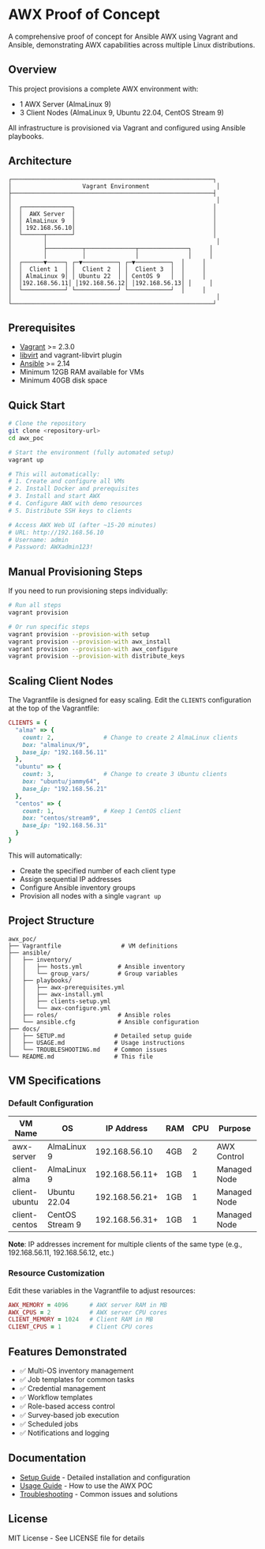 # AWX Proof of Concept

A comprehensive proof of concept for Ansible AWX using Vagrant and Ansible, demonstrating AWX capabilities across multiple Linux distributions.

## Overview

This project provisions a complete AWX environment with:
- 1 AWX Server (AlmaLinux 9)
- 3 Client Nodes (AlmaLinux 9, Ubuntu 22.04, CentOS Stream 9)

All infrastructure is provisioned via Vagrant and configured using Ansible playbooks.

## Architecture

```
┌─────────────────────────────────────────────────────────┐
│                    Vagrant Environment                   │
├─────────────────────────────────────────────────────────┤
│                                                          │
│  ┌──────────────┐                                       │
│  │  AWX Server  │                                       │
│  │ AlmaLinux 9  │                                       │
│  │ 192.168.56.10│                                       │
│  └──────┬───────┘                                       │
│         │                                                │
│         ├──────────┬──────────────┬──────────────┐     │
│         │          │              │              │     │
│  ┌──────▼─────┐ ┌─▼──────────┐ ┌─▼──────────┐  │     │
│  │  Client 1  │ │  Client 2  │ │  Client 3  │  │     │
│  │ AlmaLinux 9│ │ Ubuntu 22  │ │ CentOS 9   │  │     │
│  │192.168.56.11│ │192.168.56.12│ │192.168.56.13│ │     │
│  └────────────┘ └────────────┘ └────────────┘  │     │
│                                                          │
└─────────────────────────────────────────────────────────┘
```

## Prerequisites

- [Vagrant](https://www.vagrantup.com/) >= 2.3.0
- [libvirt](https://libvirt.org/) and vagrant-libvirt plugin
- [Ansible](https://www.ansible.com/) >= 2.14
- Minimum 12GB RAM available for VMs
- Minimum 40GB disk space

## Quick Start

```bash
# Clone the repository
git clone <repository-url>
cd awx_poc

# Start the environment (fully automated setup)
vagrant up

# This will automatically:
# 1. Create and configure all VMs
# 2. Install Docker and prerequisites
# 3. Install and start AWX
# 4. Configure AWX with demo resources
# 5. Distribute SSH keys to clients

# Access AWX Web UI (after ~15-20 minutes)
# URL: http://192.168.56.10
# Username: admin
# Password: AWXadmin123!
```

## Manual Provisioning Steps

If you need to run provisioning steps individually:

```bash
# Run all steps
vagrant provision

# Or run specific steps
vagrant provision --provision-with setup
vagrant provision --provision-with awx_install
vagrant provision --provision-with awx_configure
vagrant provision --provision-with distribute_keys
```

## Scaling Client Nodes

The Vagrantfile is designed for easy scaling. Edit the `CLIENTS` configuration at the top of the Vagrantfile:

```ruby
CLIENTS = {
  "alma" => {
    count: 2,              # Change to create 2 AlmaLinux clients
    box: "almalinux/9",
    base_ip: "192.168.56.11"
  },
  "ubuntu" => {
    count: 3,              # Change to create 3 Ubuntu clients
    box: "ubuntu/jammy64",
    base_ip: "192.168.56.21"
  },
  "centos" => {
    count: 1,              # Keep 1 CentOS client
    box: "centos/stream9",
    base_ip: "192.168.56.31"
  }
}
```

This will automatically:
- Create the specified number of each client type
- Assign sequential IP addresses
- Configure Ansible inventory groups
- Provision all nodes with a single `vagrant up`

## Project Structure

```
awx_poc/
├── Vagrantfile                 # VM definitions
├── ansible/
│   ├── inventory/
│   │   ├── hosts.yml          # Ansible inventory
│   │   └── group_vars/        # Group variables
│   ├── playbooks/
│   │   ├── awx-prerequisites.yml
│   │   ├── awx-install.yml
│   │   ├── clients-setup.yml
│   │   └── awx-configure.yml
│   ├── roles/                 # Ansible roles
│   └── ansible.cfg            # Ansible configuration
├── docs/
│   ├── SETUP.md              # Detailed setup guide
│   ├── USAGE.md              # Usage instructions
│   └── TROUBLESHOOTING.md    # Common issues
└── README.md                 # This file
```

## VM Specifications

### Default Configuration

| VM Name      | OS              | IP Address     | RAM  | CPU | Purpose        |
|--------------|-----------------|----------------|------|-----|----------------|
| awx-server   | AlmaLinux 9     | 192.168.56.10  | 4GB  | 2   | AWX Control    |
| client-alma  | AlmaLinux 9     | 192.168.56.11+ | 1GB  | 1   | Managed Node   |
| client-ubuntu| Ubuntu 22.04    | 192.168.56.21+ | 1GB  | 1   | Managed Node   |
| client-centos| CentOS Stream 9 | 192.168.56.31+ | 1GB  | 1   | Managed Node   |

**Note**: IP addresses increment for multiple clients of the same type (e.g., 192.168.56.11, 192.168.56.12, etc.)

### Resource Customization

Edit these variables in the Vagrantfile to adjust resources:

```ruby
AWX_MEMORY = 4096      # AWX server RAM in MB
AWX_CPUS = 2           # AWX server CPU cores
CLIENT_MEMORY = 1024   # Client RAM in MB
CLIENT_CPUS = 1        # Client CPU cores
```

## Features Demonstrated

- ✅ Multi-OS inventory management
- ✅ Job templates for common tasks
- ✅ Credential management
- ✅ Workflow templates
- ✅ Role-based access control
- ✅ Survey-based job execution
- ✅ Scheduled jobs
- ✅ Notifications and logging

## Documentation

- [Setup Guide](docs/SETUP.md) - Detailed installation and configuration
- [Usage Guide](docs/USAGE.md) - How to use the AWX POC
- [Troubleshooting](docs/TROUBLESHOOTING.md) - Common issues and solutions

## License

MIT License - See LICENSE file for details